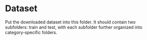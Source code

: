 # Dataset

Put the downloaded dataset into this folder. It should contain two subfolders: train and test, with each subfolder further organized into category-specific folders.
